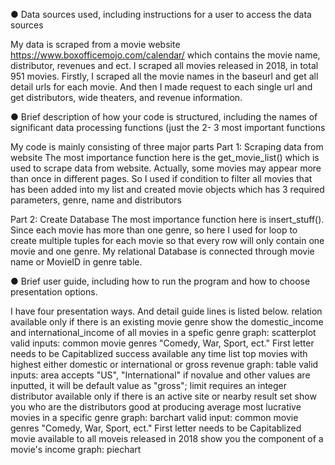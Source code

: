 ● Data sources used, including instructions for a user to access the data sources

My data is scraped from a movie website https://www.boxofficemojo.com/calendar/ which contains the movie name, distributor, revenues and ect. I scraped all movies released in 2018, in total 951 movies. Firstly, I scraped all the movie names in the baseurl and get all detail urls for each movie. And then I made request to each single url and get distributors, wide theaters, and revenue information. 


● Brief description of how your code is structured, including the names of significant data processing functions (just the 2- 3 most important functions

My code is mainly consisting of three major parts
Part 1: Scraping data from website
The most importance function here is the get_movie_list() which is used to scrape data from website. Actually, some movies may appear more than once in different pages. So I used if condition to filter all movies that has been added into my list and created movie objects which has 3 required parameters, genre, name and distributors

Part 2: Create Database
The most importance function here is insert_stuff(). Since each movie has more than one genre, so here I used for loop to create multiple tuples for each movie so that every row will only contain one movie and one genre. My relational Database is connected through movie name or MovieID in genre table.


● Brief user guide, including how to run the program and how to choose presentation options.

I have four presentation ways. And detail guide lines is listed below.
    relation <genre>
                    available only if there is an existing movie genre
                    show the domestic_income and international_income of all movies in a spefic genre
                    graph: scatterplot
                    valid inputs: common movie genres "Comedy, War, Sport, ect." First letter needs to be Capitablized
                success <area> <limit>
                    available any time
                    list top movies with highest either domestic or international or gross revenue
                    graph: table
                    valid inputs: area accepts "US", "International" if novalue and other values are inputted, it will be default value                     as "gross"; limit requires an integer
                distributor <genre>
                    available only if there is an active site or nearby result set
                    show you who are the distributors good at producing average most lucrative movies in a specific genre
                    graph: barchart
                    valid input: common movie genres "Comedy, War, Sport, ect." First letter needs to be Capitablized
                movie <name>
                    available to all moveis released in 2018
                    show you the component of a movie's income
                    graph: piechart
